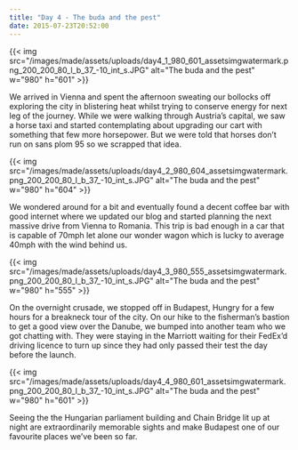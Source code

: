```yaml
---
title: "Day 4 - The buda and the pest"
date: 2015-07-23T20:52:00
---
```

      
{{< img src="/images/made/assets/uploads/day4_1_980_601_assetsimgwatermark.png_200_200_80_l_b_37_-10_int_s.JPG" alt="The buda and the pest" w="980" h="601" >}}

We arrived in Vienna and spent the afternoon sweating our bollocks off exploring the city in blistering heat whilst trying to conserve energy for next leg of the journey. While we were walking through Austria’s capital, we saw a horse taxi and started contemplating about upgrading our cart with something that few more horsepower. But we were told that horses don’t run on sans plom 95 so we scrapped that idea.

{{< img src="/images/made/assets/uploads/day4_2_980_604_assetsimgwatermark.png_200_200_80_l_b_37_-10_int_s.JPG" alt="The buda and the pest" w="980" h="604" >}}

We wondered around for a bit and eventually found a decent coffee bar with good internet where we updated our blog and started planning the next massive drive from Vienna to Romania. This trip is bad enough in a car that is capable of 70mph let alone our wonder wagon which is lucky to average 40mph with the wind behind us.

{{< img src="/images/made/assets/uploads/day4_3_980_555_assetsimgwatermark.png_200_200_80_l_b_37_-10_int_s.JPG" alt="The buda and the pest" w="980" h="555" >}}

On the overnight crusade, we stopped off in Budapest, Hungry for a few hours for a breakneck tour of the city. On our hike to the fisherman’s bastion to get a good view over the Danube, we bumped into another team who we got chatting with. They were staying in the Marriott waiting for their FedEx’d driving licence to turn up since they had only passed their test the day before the launch.

{{< img src="/images/made/assets/uploads/day4_4_980_601_assetsimgwatermark.png_200_200_80_l_b_37_-10_int_s.JPG" alt="The buda and the pest" w="980" h="601" >}}

Seeing the the Hungarian parliament building and Chain Bridge lit up at night are extraordinarily memorable sights and make Budapest one of our favourite places we’ve been so far.